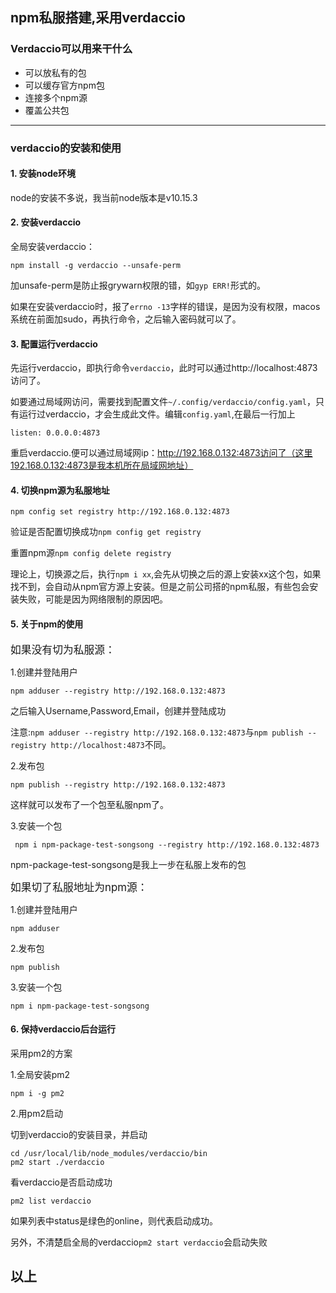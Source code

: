 ## npm私服搭建,采用verdaccio
### Verdaccio可以用来干什么

- 可以放私有的包
- 可以缓存官方npm包
- 连接多个npm源
- 覆盖公共包

---
### verdaccio的安装和使用


#### 1. 安装node环境
node的安装不多说，我当前node版本是v10.15.3

#### 2. 安装verdaccio
全局安装verdaccio：
```
npm install -g verdaccio --unsafe-perm
```
加unsafe-perm是防止报grywarn权限的错，如`gyp ERR!`形式的。

如果在安装verdaccio时，报了`errno -13`字样的错误，是因为没有权限，macos系统在前面加sudo，再执行命令，之后输入密码就可以了。


#### 3. 配置运行verdaccio
先运行verdaccio，即执行命令`verdaccio`，此时可以通过http://localhost:4873访问了。

如要通过局域网访问，需要找到配置文件`~/.config/verdaccio/config.yaml`，只有运行过verdaccio，才会生成此文件。编辑`config.yaml`,在最后一行加上
```
listen: 0.0.0.0:4873
```
重启verdaccio.便可以通过局域网ip：http://192.168.0.132:4873访问了（这里192.168.0.132:4873是我本机所在局域网地址）

#### 4. 切换npm源为私服地址
```
npm config set registry http://192.168.0.132:4873
```
验证是否配置切换成功`npm config get registry`

重置npm源`npm config delete registry`

理论上，切换源之后，执行`npm i xx`,会先从切换之后的源上安装xx这个包，如果找不到，会自动从npm官方源上安装。但是之前公司搭的npm私服，有些包会安装失败，可能是因为网络限制的原因吧。

#### 5. 关于npm的使用

<big>如果没有切为私服源：</big>

1.创建并登陆用户
```
npm adduser --registry http://192.168.0.132:4873
```
之后输入Username,Password,Email，创建并登陆成功

注意:`npm adduser --registry http://192.168.0.132:4873`与`npm publish --registry http://localhost:4873`不同。

2.发布包
```
npm publish --registry http://192.168.0.132:4873
```
这样就可以发布了一个包至私服npm了。

3.安装一个包
```
 npm i npm-package-test-songsong --registry http://192.168.0.132:4873
```
npm-package-test-songsong是我上一步在私服上发布的包

<big>如果切了私服地址为npm源：</big> 

1.创建并登陆用户
```
npm adduser
```
2.发布包
```
npm publish
```
3.安装一个包
```
npm i npm-package-test-songsong
```
#### 6. 保持verdaccio后台运行
采用pm2的方案

1.全局安装pm2
```
npm i -g pm2
``` 
2.用pm2启动

切到verdaccio的安装目录，并启动
```
cd /usr/local/lib/node_modules/verdaccio/bin
pm2 start ./verdaccio
```
看verdaccio是否启动成功

```
pm2 list verdaccio
```
如果列表中status是绿色的online，则代表启动成功。

另外，不清楚启全局的verdaccio`pm2 start verdaccio`会启动失败


以上
---
